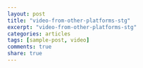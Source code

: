 ```yaml
---
layout: post
title: "video-from-other-platforms-stg"
excerpt: "video-from-other-platforms-stg"
categories: articles
tags: [sample-post, video]
comments: true
share: true
---
```

<div class="apester-media" data-media-id="5f34ee6a7781dada9e149580" height="388"></div><script async src="https://static.stg.apester.com/js/sdk/latest/apester-sdk.js"></script>
